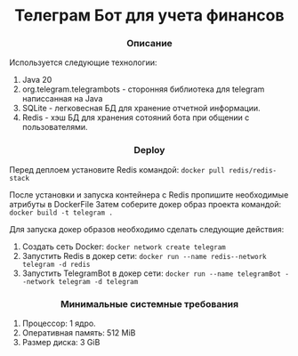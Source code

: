 <h1 align="center">Телеграм Бот для учета финансов</h1>
<h3 align="center">Описание</h3>

Используется следующие технологии:
1. Java 20
2. org.telegram.telegrambots - сторонняя библиотека для telegram написсанная на Java
3. SQLite - легковесная БД для хранение отчетной информации.
4. Redis - хэш БД для хранения сотояний бота при общении с пользователями.

<h3 align="center">Deploy</h3>

Перед деплоем установите Redis командой: 
`docker pull redis/redis-stack`

После установки и запуска контейнера с Redis пропишите необходимые атрибуты в DockerFile
Затем соберите докер образ проекта командой:
`docker build -t telegram . `
 
Для запуска докер образов необходимо сделать следующие действия: 
1. Создать сеть Docker:
  `docker network create telegram`
2. Запустить Redis в докер сети:
   `docker run --name redis--network telegram -d redis`
3. Запустить TelegramBot в докер сети:
   `docker run --name telegramBot --network telegram -d telegram`

<h3 align="center">Минимальные системные требования</h3>

1. Процессор: 1 ядро.
2. Оперативная память: 512 MiB
3. Размер диска: 3 GiB
